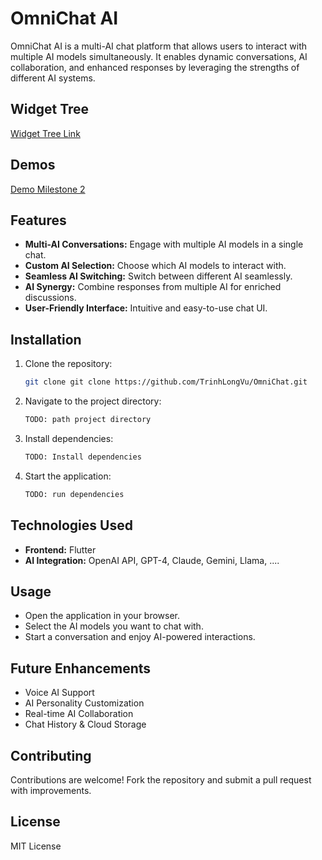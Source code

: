 # OmniChat AI

OmniChat AI is a multi-AI chat platform that allows users to interact with multiple AI models simultaneously. It enables dynamic conversations, AI collaboration, and enhanced responses by leveraging the strengths of different AI systems.

## Widget Tree

[Widget Tree Link](https://app.diagrams.net/#G1TnZxgtoSMKTJS3sofco8_FRvoOKmEnUC#%7B%22pageId%22%3A%22C5RBs43oDa-KdzZeNtuy%22%7D)

## Demos

[Demo Milestone 2](https://youtu.be/RTsYZB3JYII)

## Features

- **Multi-AI Conversations:** Engage with multiple AI models in a single chat.
- **Custom AI Selection:** Choose which AI models to interact with.
- **Seamless AI Switching:** Switch between different AI seamlessly.
- **AI Synergy:** Combine responses from multiple AI for enriched discussions.
- **User-Friendly Interface:** Intuitive and easy-to-use chat UI.

## Installation

1. Clone the repository:

   ```bash
   git clone git clone https://github.com/TrinhLongVu/OmniChat.git
   ```

2. Navigate to the project directory:

   ```bash
   TODO: path project directory
   ```

3. Install dependencies:

   ```bash
   TODO: Install dependencies
   ```

4. Start the application:
   ```bash
   TODO: run dependencies
   ```

## Technologies Used

- **Frontend:** Flutter
- **AI Integration:** OpenAI API, GPT-4, Claude, Gemini, Llama, ....

## Usage

- Open the application in your browser.
- Select the AI models you want to chat with.
- Start a conversation and enjoy AI-powered interactions.

## Future Enhancements

- Voice AI Support
- AI Personality Customization
- Real-time AI Collaboration
- Chat History & Cloud Storage

## Contributing

Contributions are welcome! Fork the repository and submit a pull request with improvements.

## License

MIT License

